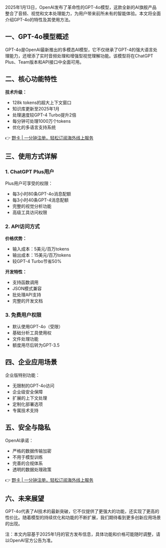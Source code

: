 2025年1月13日，OpenAI发布了革命性的GPT-4o模型，这款全新的AI旗舰产品整合了音频、视觉和文本处理能力，为用户带来前所未有的智能体验。本文将全面介绍GPT-4o的特性及其使用方法。

## 一、GPT-4o模型概述

GPT-4o是OpenAI最新推出的多模态AI模型，它不仅继承了GPT-4的强大语言处理能力，还增添了实时音频处理和增强型视觉理解功能。该模型将在ChatGPT Plus、Team版本和API接口中全面可用。

## 二、核心功能特性

**技术升级：**
- 128k tokens的超大上下文窗口
- 知识库更新至2025年1月
- 处理速度较GPT-4 Turbo提升2倍
- 每分钟可处理1000万个tokens
- 优化的多语言支持系统

👉 [野卡 | 一分钟注册，轻松订阅海外线上服务](https://bit.ly/bewildcard)

## 三、使用方式详解

### 1. ChatGPT Plus用户

Plus用户可享受的权限：
- 每3小时80条GPT-4o消息配额
- 每3小时40条GPT-4消息配额
- 完整的视觉分析功能
- 高级工具访问权限

### 2. API访问方式

**价格优势：**
- 输入成本：5美元/百万tokens
- 输出成本：15美元/百万tokens
- 较GPT-4 Turbo节省50%

**开发特性：**
- 支持函数调用
- JSON模式兼容
- 批处理API支持
- 完整的开发文档

### 3. 免费用户权限

- 默认使用GPT-4o（受限）
- 基础分析工具使用权
- 文件处理功能
- 额度用尽后转为GPT-3.5

## 四、企业应用场景

企业版特别功能：
- 无限制的GPT-4o访问
- 企业级安全保障
- 扩展的上下文处理
- 定制化部署选项
- 专属技术支持

## 五、安全与隐私

OpenAI承诺：
- 严格的数据传输加密
- 不用于模型训练
- 完善的合规体系
- 透明的数据处理政策

👉 [野卡 | 一分钟注册，轻松订阅海外线上服务](https://bit.ly/bewildcard)

## 六、未来展望

GPT-4o代表了AI技术的最新突破，它不仅提供了更强大的功能，还实现了更高的性价比。随着模型的持续优化和功能的不断扩展，我们期待看到更多创新应用场景的出现。

注：本文内容基于2025年1月的官方发布信息，具体功能和价格可能随时调整，请以OpenAI官方公告为准。